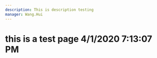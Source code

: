 ```yaml
---
description: This is description testing
manager: Wang.Hui
---
```

# this is a test page 4/1/2020 7:13:07 PM
